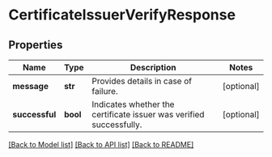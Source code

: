 # CertificateIssuerVerifyResponse

## Properties
Name | Type | Description | Notes
------------ | ------------- | ------------- | -------------
**message** | **str** | Provides details in case of failure.  | [optional] 
**successful** | **bool** | Indicates whether the certificate issuer was verified successfully.  | [optional] 

[[Back to Model list]](../README.md#documentation-for-models) [[Back to API list]](../README.md#documentation-for-api-endpoints) [[Back to README]](../README.md)


